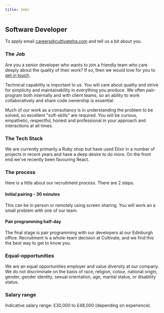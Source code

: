 ```yaml
---
title: Jobs
---
```


## Software Developer

To apply email [careers@cultivatehq.com](mailto:careers@cultivatehq.com) and tell us a bit about you.

### The Job

Are you a senior developer who wants to join a friendly team who care deeply about the quality of their work? If so, then we would love for you to [get in touch](mailto:careers@cultivatehq.com).

Technical capability is important to us. You will care about quality and strive for simplicity and maintainability in everything you produce. We often pair-program both internally and with client teams, so an ability to work collaboratively and share code ownership is essential.

Much of our work as a consultancy is in understanding the problem to be solved, so excellent "soft-skills" are required. You will be curious, empathetic, respectful, honest and professional in your approach and interactions at all times.

### The Tech Stack

We are currently primarily a Ruby shop but have used Elixir in a number of projects in recent years and have a deep desire to do more. On the front end we've recently been favouring React.

### The process

Here is a little about our recruitment process. There are 2 steps.

#### Initial pairing - 30 minutes

This can be in person or remotely using screen sharing. You will work an a small problem with one of our team.

#### Pair programming half-day

The final stage is pair programming with our developers at our Edinburgh office. Recruitment is a whole-team decision at Cultivate, and we find this the best way to get to know you.

### Equal-opportunities

We are an equal opportunities employer and value diversity at our company. We do not discriminate on the basis of race, religion, colour, national origin, gender, gender identity, sexual orientation, age, marital status, or disability status.

### Salary range

Indicative salary range:  £30,000 to £48,000 (depending on experience).
